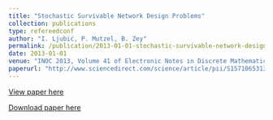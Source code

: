 ```yaml
---
title: "Stochastic Survivable Network Design Problems"
collection: publications
type: refereedconf
author: "I. Ljubić, P. Mutzel, B. Zey"
permalink: /publication/2013-01-01-stochastic-survivable-network-design-problems
date: 2013-01-01
venue: "INOC 2013, Volume 41 of Electronic Notes in Discrete Mathematics, pp. 245-252"
paperurl: "http://www.sciencedirect.com/science/article/pii/S1571065313001029"
---
```


[View paper here](http://www.sciencedirect.com/science/article/pii/S1571065313001029)

[Download paper here](http://ls11-www.cs.uni-dortmund.de/_media/techreports/tr12-03.pdf)
